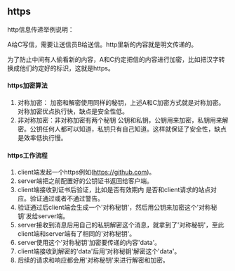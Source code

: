 ## https ##

http信息传递举例说明：

A给C写信，需要让送信员B给送信。http里新的内容就是明文传递的。

为了防止中间有人偷看新的内容，A和C约定把信的内容进行加密，比如把汉字转换成他们约定好的标识，这就是https。


#### https加密算法
1. 对称加密： 加密和解密使用同样的秘钥，上述A和C加密方式就是对称加密。对称加密优点执行快，缺点是安全性低。
2. 非对称加密：非对称加密有两个秘钥 公钥和私钥，公钥用来加密，私钥用来解密。公钥任何人都可以知道，私钥只有自己知道。这样就保证了安全性，缺点是效率低执行慢。


#### https工作流程
1. client端发起一个https例如(https://github.com)。
2. server端把之前配置好的公钥证书返回给客户端。
3. client端接收到证书后验证，比如是否有效期内 是否和client请求的站点对应。验证通过或者不通过警告。
4. 验证通过后client端会生成一个'对称秘钥'，然后用公钥来加密这个'对称秘钥'发给server端。
5. server接收到消息后用自己的私钥解密这个消息，就拿到了'对称秘钥'，至此client端和server端有了相同的'对称秘钥'。
6. server使用这个'对称秘钥'加密要传递的内容'data'。
7. client端接收到解密的'data'后用'对称秘钥'解密这个'data'。
8. 后续的请求和响应都会用'对称秘钥'来进行解密和加密。

